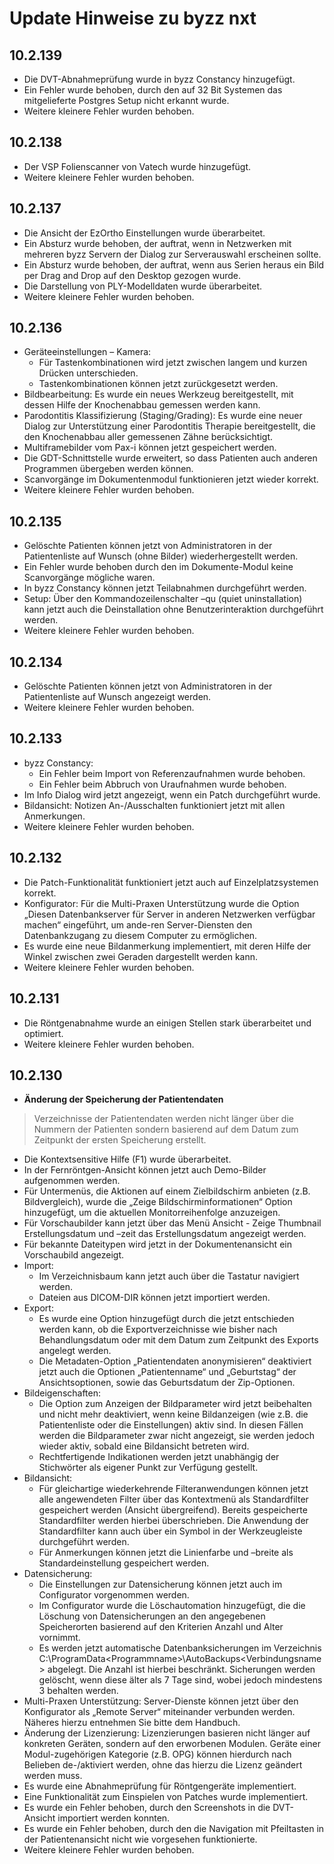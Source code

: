 # Update Hinweise zu byzz nxt

## 10.2.139
- Die DVT-Abnahmeprüfung wurde in byzz Constancy hinzugefügt.
- Ein Fehler wurde behoben, durch den auf 32 Bit Systemen das mitgelieferte Postgres Setup nicht erkannt wurde.
- Weitere kleinere Fehler wurden behoben.

## 10.2.138
- Der VSP Folienscanner von Vatech wurde hinzugefügt.
- Weitere kleinere Fehler wurden behoben.

## 10.2.137
- Die Ansicht der EzOrtho Einstellungen wurde überarbeitet.
- Ein Absturz wurde behoben, der auftrat, wenn in Netzwerken mit mehreren byzz Servern der Dialog zur Serverauswahl erscheinen sollte.
- Ein Absturz wurde behoben, der auftrat, wenn aus Serien heraus ein Bild per Drag and Drop auf den Desktop gezogen wurde.
- Die Darstellung von PLY-Modelldaten wurde überarbeitet.
- Weitere kleinere Fehler wurden behoben.

## 10.2.136
- Geräteeinstellungen – Kamera:
  - Für Tastenkombinationen wird jetzt zwischen langem und kurzen Drücken unterschieden.
  - Tastenkombinationen können jetzt zurückgesetzt werden.
- Bildbearbeitung: Es wurde ein neues Werkzeug bereitgestellt, mit dessen Hilfe der Knochenabbau gemessen werden kann.
- Parodontitis Klassifizierung (Staging/Grading): Es wurde eine neuer Dialog zur Unterstützung einer Parodontitis Therapie bereitgestellt, die den Knochenabbau aller gemessenen Zähne berücksichtigt.
- Multiframebilder vom Pax-i können jetzt gespeichert werden.
- Die GDT-Schnittstelle wurde erweitert, so dass Patienten auch anderen Programmen übergeben werden können.
- Scanvorgänge im Dokumentenmodul funktionieren jetzt wieder korrekt.
- Weitere kleinere Fehler wurden behoben.

## 10.2.135
- Gelöschte Patienten können jetzt von Administratoren in der Patientenliste auf Wunsch (ohne Bilder) wiederhergestellt werden.
- Ein Fehler wurde behoben durch den im Dokumente-Modul keine Scanvorgänge mögliche waren.
- In byzz Constancy können jetzt Teilabnahmen durchgeführt werden.
- Setup: Über den Kommandozeilenschalter –qu (quiet uninstallation) kann jetzt auch die Deinstallation ohne Benutzerinteraktion durchgeführt werden.
- Weitere kleinere Fehler wurden behoben.

## 10.2.134
- Gelöschte Patienten können jetzt von Administratoren in der Patientenliste auf Wunsch angezeigt werden.
- Weitere kleinere Fehler wurden behoben.

## 10.2.133
- byzz Constancy:
  - Ein Fehler beim Import von Referenzaufnahmen wurde behoben.
  - Ein Fehler beim Abbruch von Uraufnahmen wurde behoben.
- Im Info Dialog wird jetzt angezeigt, wenn ein Patch durchgeführt wurde.
- Bildansicht: Notizen An-/Ausschalten funktioniert jetzt mit allen Anmerkungen.
- Weitere kleinere Fehler wurden behoben.

## 10.2.132
- Die Patch-Funktionalität funktioniert jetzt auch auf Einzelplatzsystemen korrekt.
- Konfigurator: Für die Multi-Praxen Unterstützung wurde die Option „Diesen Datenbankserver für Server in anderen Netzwerken verfügbar machen“ eingeführt, um ande-ren Server-Diensten den Datenbankzugang zu diesem Computer zu ermöglichen.
- Es wurde eine neue Bildanmerkung implementiert, mit deren Hilfe der Winkel zwischen zwei Geraden dargestellt werden kann.
- Weitere kleinere Fehler wurden behoben.

## 10.2.131
- Die Röntgenabnahme wurde an einigen Stellen stark überarbeitet und optimiert.
- Weitere kleinere Fehler wurden behoben.

## 10.2.130
- **Änderung der Speicherung der Patientendaten**
> Verzeichnisse der Patientendaten werden nicht länger über die Nummern der Patienten sondern basierend auf dem Datum zum Zeitpunkt der ersten Speicherung erstellt.
- Die Kontextsensitive Hilfe (F1) wurde überarbeitet.
- In der Fernröntgen-Ansicht können jetzt auch Demo-Bilder aufgenommen werden.
- Für Untermenüs, die Aktionen auf einem Zielbildschirm anbieten (z.B. Bildvergleich), wurde die „Zeige Bildschirminformationen“ Option hinzugefügt, um die aktuellen Monitorreihenfolge anzuzeigen.
- Für Vorschaubilder kann jetzt über das Menü Ansicht - Zeige Thumbnail Erstellungsdatum und –zeit das Erstellungsdatum angezeigt werden.
- Für bekannte Dateitypen wird jetzt in der Dokumentenansicht ein Vorschaubild angezeigt.
- Import:
  - Im Verzeichnisbaum kann jetzt auch über die Tastatur navigiert werden.
  - Dateien aus DICOM-DIR können jetzt importiert werden.
- Export:
  - Es wurde eine Option hinzugefügt durch die jetzt entschieden werden kann, ob die Exportverzeichnisse wie bisher nach Behandlungsdatum oder mit dem Datum zum Zeitpunkt des Exports angelegt werden.
  - Die Metadaten-Option „Patientendaten anonymisieren“ deaktiviert jetzt auch die Optionen „Patientenname“ und „Geburtstag“ der Ansichtsoptionen, sowie das Geburtsdatum der Zip-Optionen.
- Bildeigenschaften:
  - Die Option zum Anzeigen der Bildparameter wird jetzt beibehalten und nicht mehr deaktiviert, wenn keine Bildanzeigen (wie z.B. die Patientenliste oder die Einstellungen) aktiv sind. In diesen Fällen werden die Bildparameter zwar nicht angezeigt, sie werden jedoch wieder aktiv, sobald eine Bildansicht betreten wird.
  - Rechtfertigende Indikationen werden jetzt unabhängig der Stichwörter als eigener Punkt zur Verfügung gestellt.
- Bildansicht:
  - Für gleichartige wiederkehrende Filteranwendungen können jetzt alle angewendeten Filter über das Kontextmenü als Standardfilter gespeichert werden (Ansicht übergreifend). Bereits gespeicherte Standardfilter werden hierbei überschrieben. Die Anwendung der Standardfilter kann auch über ein Symbol in der Werkzeugleiste durchgeführt werden.
  - Für Anmerkungen können jetzt die Linienfarbe und –breite als Standardeinstellung gespeichert werden.
- Datensicherung:
  - Die Einstellungen zur Datensicherung können jetzt auch im Configurator vorgenommen werden.
  - Im Configurator wurde die Löschautomation hinzugefügt, die die Löschung von Datensicherungen an den angegebenen Speicherorten basierend auf den Kriterien Anzahl und Alter vornimmt.
  - Es werden jetzt automatische Datenbanksicherungen im Verzeichnis C:\ProgramData\<Programmname>\AutoBackups\<Verbindungsname> abgelegt. Die Anzahl ist hierbei beschränkt. Sicherungen werden gelöscht, wenn diese älter als 7 Tage sind, wobei jedoch mindestens 3 behalten werden.
- Multi-Praxen Unterstützung:
Server-Dienste können jetzt über den Konfigurator als „Remote Server“ miteinander verbunden werden. Näheres hierzu entnehmen Sie bitte dem Handbuch.
- Änderung der Lizenzierung:
Lizenzierungen basieren nicht länger auf konkreten Geräten, sondern auf den erworbenen Modulen. Geräte einer Modul-zugehörigen Kategorie (z.B. OPG) können hierdurch nach Belieben de-/aktiviert werden, ohne das hierzu die Lizenz geändert werden muss.
- Es wurde eine Abnahmeprüfung für Röntgengeräte implementiert.
- Eine Funktionalität zum Einspielen von Patches wurde implementiert.
- Es wurde ein Fehler behoben, durch den Screenshots in die DVT-Ansicht importiert werden konnten.
- Es wurde ein Fehler behoben, durch den die Navigation mit Pfeiltasten in der Patientenansicht nicht wie vorgesehen funktionierte.
- Weitere kleinere Fehler wurden behoben.
